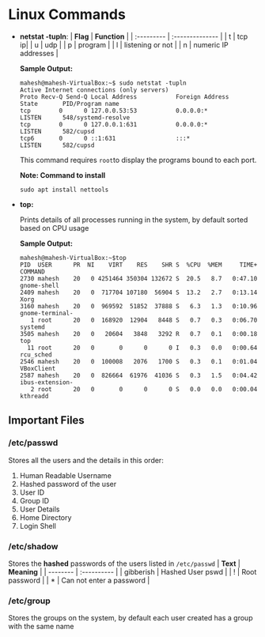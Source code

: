 # Linux Commands
 - **netstat -tupln**:
    | **Flag**  |  **Function** |
    | :--------- | :-------------- |
    | t | tcp ip|
    | u | udp |
    | p | program |
    | l | listening or not |
    | n | numeric IP addresses |
    
    **Sample Output:**
    ```console
    mahesh@mahesh-VirtualBox:~$ sudo netstat -tupln
	Active Internet connections (only servers)
	Proto Recv-Q Send-Q Local Address           Foreign Address			State       PID/Program name    
	tcp        0      0 127.0.0.53:53           0.0.0.0:*               LISTEN      548/systemd-resolve 
	tcp        0      0 127.0.0.1:631           0.0.0.0:*               LISTEN      582/cupsd           
	tcp6       0      0 ::1:631                 :::*                    LISTEN      582/cupsd 
    ```      
    This command requires `root`to display the programs bound to each port.
    
    **Note: Command to install**
    ```console
    sudo apt install nettools
    ```
  - **top:**
     
     Prints details of all processes running in the system, by default sorted based on CPU usage
    
     **Sample Output:**
     ```shell
     mahesh@mahesh-VirtualBox:~$top
     PID  USER      PR  NI    VIRT    RES    SHR S  %CPU  %MEM     TIME+ COMMAND                                                                                                                              
     2730 mahesh    20   0 4251464 350304 132672 S  20.5   8.7   0:47.10 gnome-shell                                                                                                                         
     2409 mahesh    20   0  717704 107180  56904 S  13.2   2.7   0:13.14 Xorg                                                                                                                                 
     3160 mahesh    20   0  969592  51852  37888 S   6.3   1.3   0:10.96 gnome-terminal-                                                                                                                      
        1 root      20   0  168920  12904   8448 S   0.7   0.3   0:06.70 systemd                                                                                                                              
     3505 mahesh    20   0   20604   3848   3292 R   0.7   0.1   0:00.18 top                                                                                                                                 
       11 root      20   0       0      0      0 I   0.3   0.0   0:00.64 rcu_sched                                                                                                                            
     2546 mahesh    20   0  100008   2076   1700 S   0.3   0.1   0:01.04 VBoxClient                                                                                                                          
     2587 mahesh    20   0  826664  61976  41036 S   0.3   1.5   0:04.42 ibus-extension-                                                                                                                     
        2 root      20   0       0      0      0 S   0.0   0.0   0:00.04 kthreadd       
    ```
## Important Files
### /etc/passwd
Stores all the users and the details in this order:
1. Human Readable Username
2. Hashed password of the user
3. User ID
4. Group ID
5. User Details
6. Home Directory
7. Login Shell

### /etc/shadow
Stores the __hashed__ passwords of the users listed in `/etc/passwd`
| **Text** | **Meaning** |
| -------- | :---------- |
| gibberish | Hashed User pswd |
| ! | Root password  |
| * | Can not enter a password |

### /etc/group
Stores the groups on the system, by default each user created has a group with the same name

 
